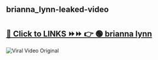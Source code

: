 
 ## brianna_lynn-leaked-video 

# <h2><a href="https://clipsfans.com/brianna_lynn&ref=git">🔗 Click to LINKS ⏩⏩ 👉 🟢 brianna lynn </a></h2>

<a href="https://clipsfans.com/brianna_lynn&ref=git" rel="nofollow" data-target="animated-image.originalLink"><img src="https://i.ibb.co.com/xMMVF88/686577567.gif" alt="Viral Video Original" style="max-width: 100%; display: inline-block;" data-target="animated-image.originalImage"></a>
